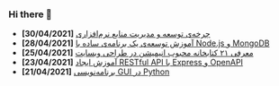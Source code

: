 ### Hi there 👋

<!-- posts -->
* **[30/04/2021]** [چرخه‌ی توسعه‌ و مدیریت منابع نرم‌افزاری](https://liara.ir/blog/%da%86%d8%b1%d8%ae%d9%87%e2%80%8c%db%8c-%d8%aa%d9%88%d8%b3%d8%b9%d9%87%e2%80%8c-%d9%88-%d9%85%d8%af%db%8c%d8%b1%db%8c%d8%aa-%d9%85%d9%86%d8%a7%d8%a8%d8%b9-%d9%86%d8%b1%d9%85%e2%80%8c%d8%a7%d9%81%d8%b2/ "چرخه‌ی توسعه‌ و مدیریت منابع نرم‌افزاری")
* **[28/04/2021]** [آموزش توسعه‌ی یک برنامه‌ی ساده با Node.js و MongoDB](https://liara.ir/blog/%d8%a2%d9%85%d9%88%d8%b2%d8%b4-%d8%aa%d9%88%d8%b3%d8%b9%d9%87%e2%80%8c%db%8c-%db%8c%da%a9-%d8%a8%d8%b1%d9%86%d8%a7%d9%85%d9%87%e2%80%8c%db%8c-%d8%b3%d8%a7%d8%af%d9%87-%d8%a8%d8%a7-node-js-%d9%88-mongo/ "آموزش توسعه‌ی یک برنامه‌ی ساده با Node.js و MongoDB")
* **[25/04/2021]** [معرفی ۲۱ کتابخانه محبوب انیمیشن در طراحی وبسایت](https://liara.ir/blog/%d9%85%d8%b9%d8%b1%d9%81%db%8c-%db%b2%db%b1-%da%a9%d8%aa%d8%a7%d8%a8%d8%ae%d8%a7%d9%86%d9%87-%d9%85%d8%ad%d8%a8%d9%88%d8%a8-%d8%a7%d9%86%db%8c%d9%85%db%8c%d8%b4%d9%86-%d8%af%d8%b1-%d8%b7%d8%b1%d8%a7/ "معرفی ۲۱ کتابخانه محبوب انیمیشن در طراحی وبسایت")
* **[23/04/2021]** [آموزش ایجاد RESTful API با Express و OpenAPI](https://liara.ir/blog/%d8%a2%d9%85%d9%88%d8%b2%d8%b4-%d8%a7%db%8c%d8%ac%d8%a7%d8%af-restful-api-%d8%a8%d8%a7-express-%d9%88-openapi/ "آموزش ایجاد RESTful API با Express و OpenAPI")
* **[21/04/2021]** [برنامه‌نویسی GUI در Python](https://liara.ir/blog/%d8%a8%d8%b1%d9%86%d8%a7%d9%85%d9%87%e2%80%8c%d9%86%d9%88%db%8c%d8%b3%db%8c-gui-%d8%af%d8%b1-python/ "برنامه‌نویسی GUI در Python")<!-- /posts -->
